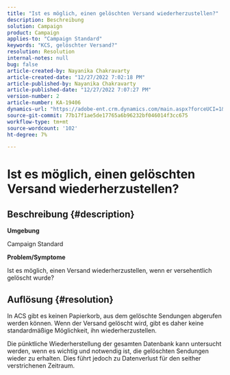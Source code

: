 ```yaml
---
title: "Ist es möglich, einen gelöschten Versand wiederherzustellen?"
description: Beschreibung
solution: Campaign
product: Campaign
applies-to: "Campaign Standard"
keywords: "KCS, gelöschter Versand?"
resolution: Resolution
internal-notes: null
bug: false
article-created-by: Nayanika Chakravarty
article-created-date: "12/27/2022 7:02:18 PM"
article-published-by: Nayanika Chakravarty
article-published-date: "12/27/2022 7:07:27 PM"
version-number: 2
article-number: KA-19406
dynamics-url: "https://adobe-ent.crm.dynamics.com/main.aspx?forceUCI=1&pagetype=entityrecord&etn=knowledgearticle&id=2a233af7-1886-ed11-81ac-6045bd006079"
source-git-commit: 77b17f1ae5de17765a6b96232bf046014f3cc675
workflow-type: tm+mt
source-wordcount: '102'
ht-degree: 7%

---
```


# Ist es möglich, einen gelöschten Versand wiederherzustellen?

## Beschreibung {#description}


<b>Umgebung</b>

Campaign Standard

<b>Problem/Symptome</b>

Ist es möglich, einen Versand wiederherzustellen, wenn er versehentlich gelöscht wurde?


## Auflösung {#resolution}


In ACS gibt es keinen Papierkorb, aus dem gelöschte Sendungen abgerufen werden können. Wenn der Versand gelöscht wird, gibt es daher keine standardmäßige Möglichkeit, ihn wiederherzustellen.

Die pünktliche Wiederherstellung der gesamten Datenbank kann untersucht werden, wenn es wichtig und notwendig ist, die gelöschten Sendungen wieder zu erhalten. Dies führt jedoch zu Datenverlust für den seither verstrichenen Zeitraum.
